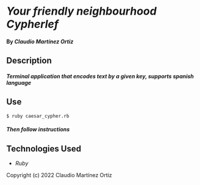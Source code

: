 # _Your friendly neighbourhood Cypherlef_

#### By _**Claudio Martínez Ortiz**_

## Description

#### _Terminal application that encodes text by a given key, supports spanish language_

## Use

    $ ruby caesar_cypher.rb
#### _Then follow instructions_

## Technologies Used

* _Ruby_

Copyright (c) 2022 Claudio Martínez Ortiz
